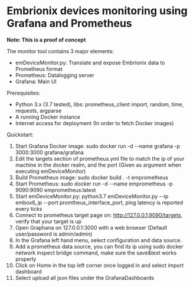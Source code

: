 # Embrionix devices monitoring using Grafana and Prometheus

**Note: This is a proof of concept**

The monitor tool contains 3 major elements:
* emDeviceMonitor.py: Translate and expose Embrionix data to Prometheus format
* Prometheus: Datalogging server
* Grafana: Main UI

Prerequisites:
* Python 3.x (3.7 tested), libs: prometheus_client import, random, time, requests, argparse
* A running Docker instance
* Internet access for deployment (In order to fetch Docker images)	

Quickstart:
1. Start Grafana Docker image: sudo docker run -d --name grafana -p 3000:3000 grafana/grafana
1. Edit the targets section of prometheus.yml file to match the ip of your machine in the docker realm, and the port (Given as argument when executing emDeviceMonitor)
1. Build Prometheus image: sudo docker build . -t emprometheus
1. Start Prometheus:  sudo docker run -d --name emprometheus -p 9090:9090 emprometheus:latest
1. Start emDeviceMonitor.py: python3.7 emDeviceMonitor.py --ip embox6_ip --port promtheus_interface_port, ping latency is reported every ticks
1. Connect to prometheus target page on: http://127.0.0.1:9090/targets, verify that your target is up
1. Open Graphana on 127.0.0.1:3000 with a web browser (Default user/password is admin/admin)
1. In the Grafana left hand menu, select configuration and data source. 
1. Add a prometheus data source, you can find its ip using sudo docker network inspect bridge command, make sure the save&test works properly
1. Click on Home in the top left corner once logged in and select import dashboard
1. Select upload all json files under the GrafanaDashboards
